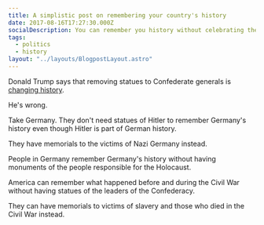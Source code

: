 ```yaml
---
title: A simplistic post on remembering your country's history
date: 2017-08-16T17:27:30.000Z
socialDescription: You can remember you history without celebrating the worst parts of it
tags:
  - politics
  - history
layout: "../layouts/BlogpostLayout.astro"
---
```



Donald Trump says that removing statues to Confederate generals is [changing history](http://www.politico.com/story/2017/08/15/full-text-trump-comments-white-supremacists-alt-left-transcript-241662).

He's wrong.

Take Germany. They don't need statues of Hitler to remember Germany's history even though Hitler is part of German history.

They have memorials to the victims of Nazi Germany instead.

People in Germany remember Germany's history without having monuments of the people responsible for the Holocaust.

America can remember what happened before and during the Civil War without having statues of the leaders of the Confederacy.

They can have memorials to victims of slavery and those who died in the Civil War instead.

